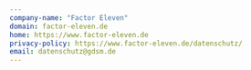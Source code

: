 ```yaml
---
company-name: "Factor Eleven"
domain: factor-eleven.de
home: https://www.factor-eleven.de
privacy-policy: https://www.factor-eleven.de/datenschutz/
email: datenschutz@gdsm.de
---
```




